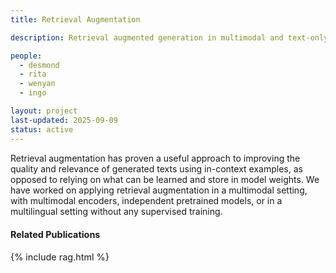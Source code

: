 ```yaml
---
title: Retrieval Augmentation

description: Retrieval augmented generation in multimodal and text-only settings.

people:
  - desmond
  - rita
  - wenyan
  - ingo

layout: project
last-updated: 2025-09-09
status: active
---
```


Retrieval augmentation has proven a useful approach to improving the quality and relevance of generated texts using in-context examples, as opposed to relying on what can be learned and store in model weights. We have worked on applying retrieval augmentation in a multimodal setting, with multimodal encoders, independent pretrained models, or in a multilingual setting without any supervised training.

<div id="publications" style="font-size: 0.9rem;">
    <h4>Related Publications</h4>
    {% include rag.html %}
</div>
